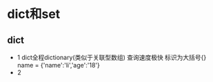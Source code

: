 # dict和set
## dict
* 1 dict全程dictionary(类似于关联型数组) 查询速度极快 标识为大括号{}<br>
    name = {'name':'li','age':'18'}<br>
* 2 
